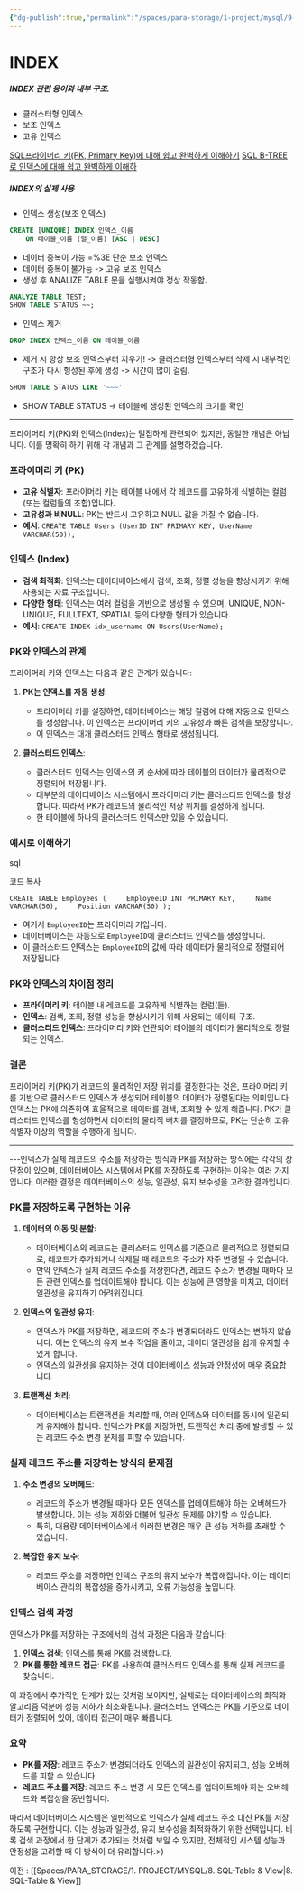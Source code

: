 ```yaml
---
{"dg-publish":true,"permalink":"/spaces/para-storage/1-project/mysql/9-sql-index/"}
---
```


# INDEX
##### INDEX 관련 용어와 내부 구조.
-  클러스터형 인덱스
- 보조 인덱스
- 고유 인덱스

[SQL프라이머리 키(PK, Primary Key)에 대해 쉽고 완벽하게 이해하기](https://mangkyu.tistory.com/285)
[SQL B-TREE 로 인덱스에 대해 쉽고 완벽하게 이해하](https://mangkyu.tistory.com/286)

##### INDEX의 실제 사용
- 인덱스 생성(보조 인덱스)
```SQL
CREATE [UNIQUE] INDEX 인덱스_이름
	ON 테이블_이름 (열_이름) [ASC | DESC]
```
- 데이터 중복이 가능 =%3E 단순 보조 인덱스
- 데이터 중복이 불가능 -> 고유 보조 인덱스
- 생성 후 ANALIZE TABLE 문을 실행시켜야 정상 작동함.
```SQL
ANALYZE TABLE TEST;
SHOW TABLE STATUS ~~;
```


- 인덱스 제거
```SQL
DROP INDEX 인덱스_이름 ON 테이블_이름
```
- 제거 시 항상 보조 인덱스부터 지우기! -> 클러스터형 인덱스부터 삭제 시 내부적인 구조가 다시 형성된 후에 생성 -> 시간이 많이 걸림.

```SQL
SHOW TABLE STATUS LIKE '~~~'
```
- SHOW TABLE STATUS -> 테이블에 생성된 인덱스의 크기를 확인

---
프라이머리 키(PK)와 인덱스(Index)는 밀접하게 관련되어 있지만, 동일한 개념은 아닙니다. 이를 명확히 하기 위해 각 개념과 그 관계를 설명하겠습니다.

### 프라이머리 키 (PK)

- **고유 식별자**: 프라이머리 키는 테이블 내에서 각 레코드를 고유하게 식별하는 컬럼(또는 컬럼들의 조합)입니다.
- **고유성과 비NULL**: PK는 반드시 고유하고 NULL 값을 가질 수 없습니다.
- **예시**: `CREATE TABLE Users (UserID INT PRIMARY KEY, UserName VARCHAR(50));`

### 인덱스 (Index)

- **검색 최적화**: 인덱스는 데이터베이스에서 검색, 조회, 정렬 성능을 향상시키기 위해 사용되는 자료 구조입니다.
- **다양한 형태**: 인덱스는 여러 컬럼을 기반으로 생성될 수 있으며, UNIQUE, NON-UNIQUE, FULLTEXT, SPATIAL 등의 다양한 형태가 있습니다.
- **예시**: `CREATE INDEX idx_username ON Users(UserName);`

### PK와 인덱스의 관계

프라이머리 키와 인덱스는 다음과 같은 관계가 있습니다:

1. **PK는 인덱스를 자동 생성**:
    
    - 프라이머리 키를 설정하면, 데이터베이스는 해당 컬럼에 대해 자동으로 인덱스를 생성합니다. 이 인덱스는 프라이머리 키의 고유성과 빠른 검색을 보장합니다.
    - 이 인덱스는 대개 클러스터드 인덱스 형태로 생성됩니다.
2. **클러스터드 인덱스**:
    
    - 클러스터드 인덱스는 인덱스의 키 순서에 따라 테이블의 데이터가 물리적으로 정렬되어 저장됩니다.
    - 대부분의 데이터베이스 시스템에서 프라이머리 키는 클러스터드 인덱스를 형성합니다. 따라서 PK가 레코드의 물리적인 저장 위치를 결정하게 됩니다.
    - 한 테이블에 하나의 클러스터드 인덱스만 있을 수 있습니다.

### 예시로 이해하기

sql

코드 복사

`CREATE TABLE Employees (     EmployeeID INT PRIMARY KEY,     Name VARCHAR(50),     Position VARCHAR(50) );`

- 여기서 `EmployeeID`는 프라이머리 키입니다.
- 데이터베이스는 자동으로 `EmployeeID`에 클러스터드 인덱스를 생성합니다.
- 이 클러스터드 인덱스는 `EmployeeID`의 값에 따라 데이터가 물리적으로 정렬되어 저장됩니다.

### PK와 인덱스의 차이점 정리

- **프라이머리 키**: 테이블 내 레코드를 고유하게 식별하는 컬럼(들).
- **인덱스**: 검색, 조회, 정렬 성능을 향상시키기 위해 사용되는 데이터 구조.
- **클러스터드 인덱스**: 프라이머리 키와 연관되어 테이블의 데이터가 물리적으로 정렬되는 인덱스.

### 결론

프라이머리 키(PK)가 레코드의 물리적인 저장 위치를 결정한다는 것은, 프라이머리 키를 기반으로 클러스터드 인덱스가 생성되어 테이블의 데이터가 정렬된다는 의미입니다. 인덱스는 PK에 의존하여 효율적으로 데이터를 검색, 조회할 수 있게 해줍니다. PK가 클러스터드 인덱스를 형성하면서 데이터의 물리적 배치를 결정하므로, PK는 단순히 고유 식별자 이상의 역할을 수행하게 됩니다.

---
---인덱스가 실제 레코드의 주소를 저장하는 방식과 PK를 저장하는 방식에는 각각의 장단점이 있으며, 데이터베이스 시스템에서 PK를 저장하도록 구현하는 이유는 여러 가지입니다. 이러한 결정은 데이터베이스의 성능, 일관성, 유지 보수성을 고려한 결과입니다.

### PK를 저장하도록 구현하는 이유

1. **데이터의 이동 및 분할**:
    
    - 데이터베이스의 레코드는 클러스터드 인덱스를 기준으로 물리적으로 정렬되므로, 레코드가 추가되거나 삭제될 때 레코드의 주소가 자주 변경될 수 있습니다.
    - 만약 인덱스가 실제 레코드 주소를 저장한다면, 레코드 주소가 변경될 때마다 모든 관련 인덱스를 업데이트해야 합니다. 이는 성능에 큰 영향을 미치고, 데이터 일관성을 유지하기 어려워집니다.
2. **인덱스의 일관성 유지**:
    
    - 인덱스가 PK를 저장하면, 레코드의 주소가 변경되더라도 인덱스는 변하지 않습니다. 이는 인덱스의 유지 보수 작업을 줄이고, 데이터 일관성을 쉽게 유지할 수 있게 합니다.
    - 인덱스의 일관성을 유지하는 것이 데이터베이스 성능과 안정성에 매우 중요합니다.
3. **트랜잭션 처리**:
    
    - 데이터베이스는 트랜잭션을 처리할 때, 여러 인덱스와 데이터를 동시에 일관되게 유지해야 합니다. 인덱스가 PK를 저장하면, 트랜잭션 처리 중에 발생할 수 있는 레코드 주소 변경 문제를 피할 수 있습니다.

### 실제 레코드 주소를 저장하는 방식의 문제점

1. **주소 변경의 오버헤드**:
    
    - 레코드의 주소가 변경될 때마다 모든 인덱스를 업데이트해야 하는 오버헤드가 발생합니다. 이는 성능 저하와 더불어 일관성 문제를 야기할 수 있습니다.
    - 특히, 대용량 데이터베이스에서 이러한 변경은 매우 큰 성능 저하를 초래할 수 있습니다.
2. **복잡한 유지 보수**:
    
    - 레코드 주소를 저장하면 인덱스 구조의 유지 보수가 복잡해집니다. 이는 데이터베이스 관리의 복잡성을 증가시키고, 오류 가능성을 높입니다.

### 인덱스 검색 과정

인덱스가 PK를 저장하는 구조에서의 검색 과정은 다음과 같습니다:

1. **인덱스 검색**: 인덱스를 통해 PK를 검색합니다.
2. **PK를 통한 레코드 접근**: PK를 사용하여 클러스터드 인덱스를 통해 실제 레코드를 찾습니다.

이 과정에서 추가적인 단계가 있는 것처럼 보이지만, 실제로는 데이터베이스의 최적화 알고리즘 덕분에 성능 저하가 최소화됩니다. 클러스터드 인덱스는 PK를 기준으로 데이터가 정렬되어 있어, 데이터 접근이 매우 빠릅니다.

### 요약

- **PK를 저장**: 레코드 주소가 변경되더라도 인덱스의 일관성이 유지되고, 성능 오버헤드를 피할 수 있습니다.
- **레코드 주소를 저장**: 레코드 주소 변경 시 모든 인덱스를 업데이트해야 하는 오버헤드와 복잡성을 동반합니다.

따라서 데이터베이스 시스템은 일반적으로 인덱스가 실제 레코드 주소 대신 PK를 저장하도록 구현합니다. 이는 성능과 일관성, 유지 보수성을 최적화하기 위한 선택입니다. 비록 검색 과정에서 한 단계가 추가되는 것처럼 보일 수 있지만, 전체적인 시스템 성능과 안정성을 고려할 때 이 방식이 더 유리합니다.>)


이전 : [[Spaces/PARA_STORAGE/1. PROJECT/MYSQL/8. SQL-Table & View\|8. SQL-Table & View]]